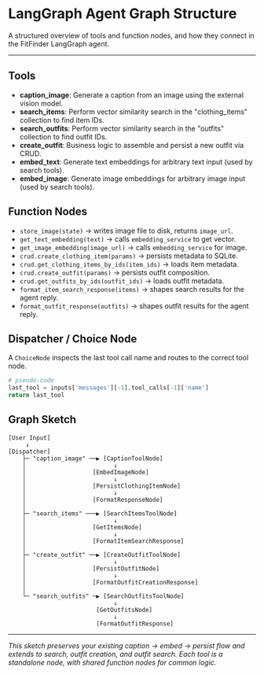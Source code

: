 # LangGraph Agent Graph Structure

A structured overview of tools and function nodes, and how they connect in the FitFinder LangGraph agent.

---

## Tools

- **caption_image**:  Generate a caption from an image using the external vision model.
- **search_items**:  Perform vector similarity search in the "clothing_items" collection to find item IDs.
- **search_outfits**:  Perform vector similarity search in the "outfits" collection to find outfit IDs.
- **create_outfit**:  Business logic to assemble and persist a new outfit via CRUD.
- **embed_text**:  Generate text embeddings for arbitrary text input (used by search tools).
- **embed_image**:  Generate image embeddings for arbitrary image input (used by search tools).

## Function Nodes

- `store_image(state)` &rarr; writes image file to disk, returns `image_url`.
- `get_text_embedding(text)` &rarr; calls `embedding_service` to get vector.
- `get_image_embedding(image_url)` &rarr; calls `embedding_service` for image.
- `crud.create_clothing_item(params)` &rarr; persists metadata to SQLite.
- `crud.get_clothing_items_by_ids(item_ids)` &rarr; loads item metadata.
- `crud.create_outfit(params)` &rarr; persists outfit composition.
- `crud.get_outfits_by_ids(outfit_ids)` &rarr; loads outfit metadata.
- `format_item_search_response(items)` &rarr; shapes search results for the agent reply.
- `format_outfit_response(outfits)` &rarr; shapes outfit results for the agent reply.

## Dispatcher / Choice Node

A `ChoiceNode` inspects the last tool call name and routes to the correct tool node.

```python
# pseudo-code
last_tool = inputs['messages'][-1].tool_calls[-1]['name']
return last_tool
```

## Graph Sketch

```text
[User Input]
     ↓
[Dispatcher]
    ├─ "caption_image" ──▶ [CaptionToolNode]
    │                         ↓
    │                   [EmbedImageNode]
    │                         ↓
    │                   [PersistClothingItemNode]
    │                         ↓
    │                   [FormatResponseNode]
    │
    ├─ "search_items" ───▶ [SearchItemsToolNode]
    │                         ↓
    │                   [GetItemsNode]
    │                         ↓
    │                   [FormatItemSearchResponse]
    │
    ├─ "create_outfit" ──▶ [CreateOutfitToolNode]
    │                         ↓
    │                   [PersistOutfitNode]
    │                         ↓
    │                   [FormatOutfitCreationResponse]
    │
    └─ "search_outfits" ─▶ [SearchOutfitsToolNode]
                              ↓
                         [GetOutfitsNode]
                              ↓
                         [FormatOutfitResponse]
```

---

*This sketch preserves your existing caption → embed → persist flow and extends to search, outfit creation, and outfit search. Each tool is a standalone node, with shared function nodes for common logic.*
